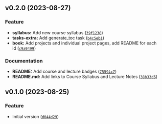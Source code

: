 <!--next-version-placeholder-->

## v0.2.0 (2023-08-27)

### Feature

* **syllabus:** Add new course syllabus ([`39f1238`](https://github.com/chu-aie/softeng-2023/commit/39f12386a37785f3e41f691f4099c60999d1467e))
* **tasks-extra:** Add generate_toc task ([`b4c5eb1`](https://github.com/chu-aie/softeng-2023/commit/b4c5eb1ebfc7055650eb1c0ca15c39a951aae6b5))
* **book:** Add projects and individual project pages, add README for each id ([`c9a9499`](https://github.com/chu-aie/softeng-2023/commit/c9a9499472a8a76c2f5457aca46c101fcf621b9f))

### Documentation

* **README:** Add course and lecture badges ([`75594c7`](https://github.com/chu-aie/softeng-2023/commit/75594c7548cfa8b9c731db9f1fefd33c72c3b2fa))
* **README.md:** Add links to Course Syllabus and Lecture Notes ([`38b33d5`](https://github.com/chu-aie/softeng-2023/commit/38b33d5c659a754dced563d061b74f335c1a1878))

## v0.1.0 (2023-08-25)

### Feature

* Initial version ([`d044d29`](https://github.com/chu-aie/softeng-2023/commit/d044d29b6c25b211d6cf0af726987763cd84ba0a))

